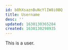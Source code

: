 ```yaml
---
id: b8hXsaznBuNcYlIW8i0BQ
title: Username
desc: ''
updated: 1630130365284
created: 1630130298935
---
```


This is a user.
